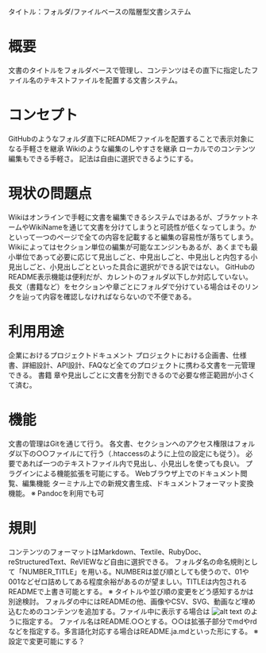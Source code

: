タイトル：フォルダ/ファイルベースの階層型文書システム

# 概要

文書のタイトルをフォルダベースで管理し、コンテンツはその直下に指定したファイル名のテキストファイルを配置する文書システム。

# コンセプト

GitHubのようなフォルダ直下にREADMEファイルを配置することで表示対象になる手軽さを継承
Wikiのような編集のしやすさを継承
ローカルでのコンテンツ編集もできる手軽さ。
記法は自由に選択できるようにする。

# 現状の問題点

Wikiはオンラインで手軽に文書を編集できるシステムではあるが、ブラケットネームやWikiNameを通じて文書を分けてしまうと可読性が低くなってしまう。かといって一つのページで全ての内容を記載すると編集の容易性が落ちてしまう。
Wikiによってはセクション単位の編集が可能なエンジンもあるが、あくまでも最小単位であって必要に応じて見出しごと、中見出しごと、中見出しと内包する小見出しごと、小見出しごとといった具合に選択ができる訳ではない。
GitHubのREADME表示機能は便利だが、カレントのフォルダ以下しか対応していない。長文（書籍など）をセクションや章ごとにフォルダで分けている場合はそのリンクを辿って内容を確認しなければならないので不便である。

# 利用用途

企業におけるプロジェクトドキュメント
プロジェクトにおける企画書、仕様書、詳細設計、API設計、FAQなど全てのプロジェクトに携わる文書を一元管理できる。
書籍
章や見出しごとに文書を分割できるので必要な修正範囲が小さくて済む。

# 機能

文書の管理はGitを通じて行う。
各文書、セクションへのアクセス権限はフォルダ以下の○○ファイルにて行う（.htaccessのように上位の設定にも従う）。
必要であれば一つのテキストファイル内で見出し、小見出しを使っても良い。
プラグインによる機能拡張を可能にする。
Webブラウザ上でのドキュメント閲覧、編集機能
ターミナル上での新規文書生成、ドキュメントフォーマット変換機能。
※ Pandocを利用でも可

# 規則
コンテンツのフォーマットはMarkdown、Textile、RubyDoc、reStructuredText、ReVIEWなど自由に選択できる。
フォルダ名の命名規則として「NUMBER_TITLE」を用いる。NUMBERは並び順としても使うので、01や001などゼロ詰めしてある程度余裕があるのが望ましい。TITLEは内包されるREADMEで上書き可能とする。
※ タイトルや並び順の変更をどう感知するかは別途検討。
フォルダの中にはREADMEの他、画像やCSV、SVG、動画など埋め込むためのコンテンツを追加する。ファイル中に表示する場合は
![alt text](hoge.jpg)
のように指定する。
ファイル名はREADME.○○とする。○○は拡張子部分でmdやrdなどを指定する。多言語化対応する場合はREADME.ja.mdといった形にする。
※ 設定で変更可能にする？
